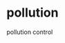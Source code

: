 <!DOCTYPE html>
<html>
<head>
<title>Saurabh pandey</title>
</head>
<body>

<h1>pollution</h1>
<p>pollution control</p>

</body>
</html>
